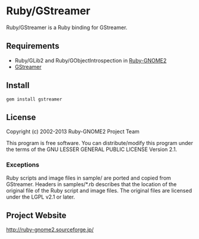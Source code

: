 # Ruby/GStreamer

Ruby/GStreamer is a Ruby binding for GStreamer.

## Requirements

* Ruby/GLib2 and Ruby/GObjectIntrospection in
  [Ruby-GNOME2](http://ruby-gnome2.sourceforge.jp/)
* [GStreamer](http://gstreamer.freedesktop.org/)

## Install

    gem install gstreamer

## License

Copyright (c) 2002-2013 Ruby-GNOME2 Project Team

This program is free software. You can distribute/modify this program
under the terms of the GNU LESSER GENERAL PUBLIC LICENSE Version 2.1.

### Exceptions

Ruby scripts and image files in sample/ are ported and copied from
GStreamer. Headers in samples/*.rb describes that the location of the
original file of the Ruby script and image files. The original files
are licensed under the LGPL v2.1 or later.

## Project Website

http://ruby-gnome2.sourceforge.jp/
